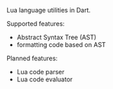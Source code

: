Lua language utilities in Dart.

Supported features:
- Abstract Syntax Tree (AST)
- formatting code based on AST

Planned features:
- Lua code parser
- Lua code evaluator
